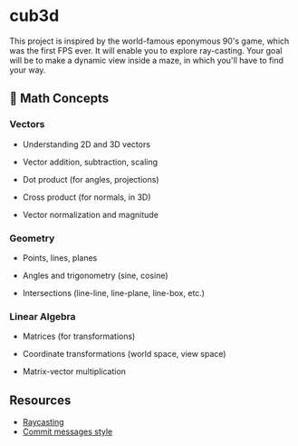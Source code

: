# cub3d
This project is inspired by the world-famous eponymous 90's game, which was the first FPS ever. It will enable you to explore ray-casting. Your goal will be to make a dynamic view inside a maze, in which you'll have to find your way.

## 🧮 Math Concepts

### Vectors

- Understanding 2D and 3D vectors

- Vector addition, subtraction, scaling

- Dot product (for angles, projections)

- Cross product (for normals, in 3D)

- Vector normalization and magnitude

### Geometry

- Points, lines, planes

- Angles and trigonometry (sine, cosine)

- Intersections (line-line, line-plane, line-box, etc.)

### Linear Algebra

- Matrices (for transformations)

- Coordinate transformations (world space, view space)

- Matrix-vector multiplication


## Resources

- [Raycasting](https://lodev.org/cgtutor/raycasting.html)
- [Commit messages style](https://www.conventionalcommits.org/en/v1.0.0/#summary)
